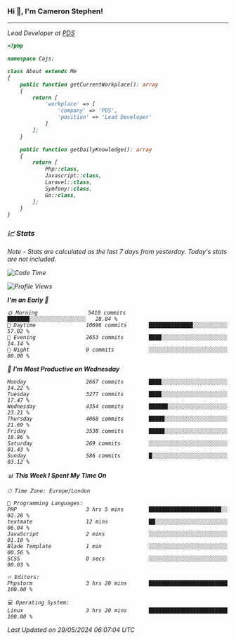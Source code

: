 ### Hi 👋, I'm Cameron Stephen!
<hr>
<p><em>Lead Developer at <a href="https://prindatasolutions.co.uk">PDS</a></p>


```php
<?php

namespace Cajs;

class About extends Me
{
    public function getCurrentWorkplace(): array
    {
        return [
            'workplace' => [
                'company' => 'PDS',
                'position' => 'Lead Developer'
            ]
        ];
    }

    public function getDailyKnowledge(): array
    {
        return [
            Php::class,
            Javascript::class,
            Laravel::class,
            Symfony::class,
            Go::class,
        ];
    }
}
```

### 📈 Stats
<p><em>Note - Stats are calculated as the last 7 days from yesterday. Today's stats are not included.</em></p>


<!--START_SECTION:waka-->
![Code Time](http://img.shields.io/badge/Code%20Time-3%2C818%20hrs%2015%20mins-blue)

![Profile Views](http://img.shields.io/badge/Profile%20Views-0-blue)

**I'm an Early 🐤** 

```text
🌞 Morning                5410 commits        ███████░░░░░░░░░░░░░░░░░░   28.84 % 
🌆 Daytime                10696 commits       ██████████████░░░░░░░░░░░   57.02 % 
🌃 Evening                2653 commits        ████░░░░░░░░░░░░░░░░░░░░░   14.14 % 
🌙 Night                  0 commits           ░░░░░░░░░░░░░░░░░░░░░░░░░   00.00 % 
```
📅 **I'm Most Productive on Wednesday** 

```text
Monday                   2667 commits        ████░░░░░░░░░░░░░░░░░░░░░   14.22 % 
Tuesday                  3277 commits        ████░░░░░░░░░░░░░░░░░░░░░   17.47 % 
Wednesday                4354 commits        ██████░░░░░░░░░░░░░░░░░░░   23.21 % 
Thursday                 4068 commits        █████░░░░░░░░░░░░░░░░░░░░   21.69 % 
Friday                   3538 commits        █████░░░░░░░░░░░░░░░░░░░░   18.86 % 
Saturday                 269 commits         ░░░░░░░░░░░░░░░░░░░░░░░░░   01.43 % 
Sunday                   586 commits         █░░░░░░░░░░░░░░░░░░░░░░░░   03.12 % 
```


📊 **This Week I Spent My Time On** 

```text
🕑︎ Time Zone: Europe/London

💬 Programming Languages: 
PHP                      3 hrs 5 mins        ███████████████████████░░   92.26 % 
textmate                 12 mins             ██░░░░░░░░░░░░░░░░░░░░░░░   06.04 % 
JavaScript               2 mins              ░░░░░░░░░░░░░░░░░░░░░░░░░   01.10 % 
Blade Template           1 min               ░░░░░░░░░░░░░░░░░░░░░░░░░   00.56 % 
SCSS                     0 secs              ░░░░░░░░░░░░░░░░░░░░░░░░░   00.03 % 

🔥 Editors: 
Phpstorm                 3 hrs 20 mins       █████████████████████████   100.00 % 

💻 Operating System: 
Linux                    3 hrs 20 mins       █████████████████████████   100.00 % 
```


 Last Updated on 29/05/2024 06:07:04 UTC
<!--END_SECTION:waka-->
